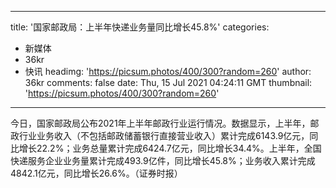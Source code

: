 
---
title: '国家邮政局：上半年快递业务量同比增长45.8%'
categories: 
 - 新媒体
 - 36kr
 - 快讯
headimg: 'https://picsum.photos/400/300?random=260'
author: 36kr
comments: false
date: Thu, 15 Jul 2021 04:24:11 GMT
thumbnail: 'https://picsum.photos/400/300?random=260'
---

<div>   
今日，国家邮政局公布2021年上半年邮政行业运行情况。数据显示，上半年，邮政行业业务收入（不包括邮政储蓄银行直接营业收入）累计完成6143.9亿元，同比增长22.2%；业务总量累计完成6424.7亿元，同比增长34.4%。上半年，全国快递服务企业业务量累计完成493.9亿件，同比增长45.8%；业务收入累计完成4842.1亿元，同比增长26.6%。（证券时报）  
</div>
            